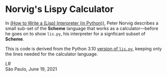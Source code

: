 # Norvig's Lispy Calculator

In [(How to Write a (Lisp) Interpreter (in Python))](https://norvig.com/lispy.html),
Peter Norvig describes a small sub-set of the **Scheme** language
that works as a calculator—before he goes on to show `lis.py`,
his interpreter for a signficant subset of **Scheme**.

This is code is derived from the Python 3.10 
[version of `lis.py`](../original/py3.10/),
keeping only the lines needed for the calculator language.


_LR_<br/>
São Paulo, June 19, 2021
